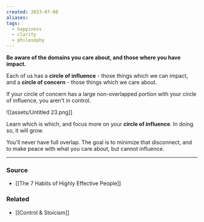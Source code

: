 ```yaml
---
created: 2023-07-08
aliases: 
tags:
  - happiness
  - clarity
  - philosophy
---
```

**Be aware of the domains you care about, and those where you have impact.**

Each of us has a **circle of influence** - those things which we can impact, and a **circle of concern** - those things which we care about.

If your circle of concern has a large non-overlapped portion with your circle of influence, you aren't in control.

![[assets/Untitled 23.png]]

Learn which is which, and focus more on your **circle of influence**. In doing so, it will grow.

You'll never have full overlap. The goal is to minimize that disconnect, and to make peace with what you care about, but cannot influence.

---

### Source
- [[The 7 Habits of Highly Effective People]]

### Related
- [[Control & Stoicism]]